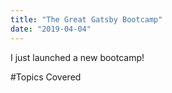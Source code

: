 ```yaml
---
title: "The Great Gatsby Bootcamp"
date: "2019-04-04"
---
```


I just launched a new bootcamp!

#Topics Covered

